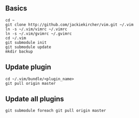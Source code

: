 ## Basics

```
cd ~
git clone http://github.com/jackiekircher/vim.git ~/.vim
ln -s ~/.vim/vimrc ~/.vimrc
ln -s ~/.vim/gvimrc ~/.gvimrc
cd ~/.vim
git submodule init
git submodule update
mkdir backup
```


## Update plugin

```
cd ~/.vim/bundle/<plugin_name>
git pull origin master
```


## Update all plugins

`git submodule foreach git pull origin master`
